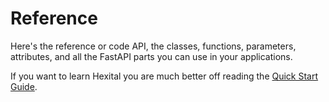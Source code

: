 # Reference

Here's the reference or code API, the classes, functions, parameters, attributes, and all the FastAPI parts you can use in your applications.

If you want to learn Hexital you are much better off reading the [Quick Start Guide](../guides/quick-start.md).
